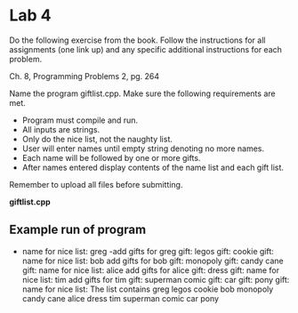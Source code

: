 # Lab 4
Do the following exercise from the book. Follow the instructions for all assignments (one link up) and any specific additional instructions for each problem. 

Ch. 8, Programming Problems 2, pg. 264

Name the program giftlist.cpp. Make sure the following requirements are met. 

* Program must compile and run.
* All inputs are strings.
* Only do the nice list, not the naughty list.
* User will enter names until empty string denoting no more names.
* Each name will be followed by one or more gifts.
* After names entered display contents of the name list and each gift list.

Remember to upload all files before submitting.

**giftlist.cpp**

## Example run of program
- name for nice list: greg
-add gifts for greg
gift: legos
gift: cookie
gift:
name for nice list: bob
add gifts for bob
gift: monopoly
gift: candy cane
gift:
name for nice list: alice
add gifts for alice
gift: dress
gift:
name for nice list: tim
add gifts for tim
gift: superman comic
gift: car
gift: pony
gift:
name for nice list:
The list contains
greg  legos cookie
bob  monopoly candy cane
alice  dress
tim  superman comic car pony
